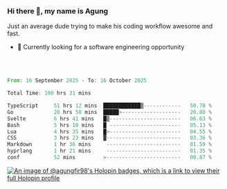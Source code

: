 ### Hi there 👋, my name is Agung
Just an average dude trying to make his coding workflow awesome and fast.

<!--
**agungfir98/agungfir98** is a ✨ _special_ ✨ repository because its `README.md` (this file) appears on your GitHub profile.
-->

- 🔭 Currently looking for a software engineering opportunity
<br/>
<br/>
<!--START_SECTION:waka-->

```rust
From: 16 September 2025 - To: 16 October 2025

Total Time: 100 hrs 31 mins

TypeScript     51 hrs 12 mins  ████████████▒------------   50.78 %
Go             20 hrs 58 mins  █████>-------------------   20.80 %
Svelte         6 hrs 41 mins   █▒-----------------------   06.63 %
Bash           5 hrs 10 mins   █ -----------------------   05.13 %
Lua            4 hrs 35 mins   █>-----------------------   04.55 %
CSS            3 hrs 23 mins   ▓------------------------   03.36 %
Markdown       1 hr 36 mins     ------------------------   01.59 %
hyprlang       1 hr 21 mins     ------------------------   01.35 %
conf           52 mins         >------------------------   00.87 %
```

<!--END_SECTION:waka-->

[![An image of @agungfir98's Holopin badges, which is a link to view their full Holopin profile](https://holopin.me/agungfir98)](https://holopin.io/@agungfir98)
